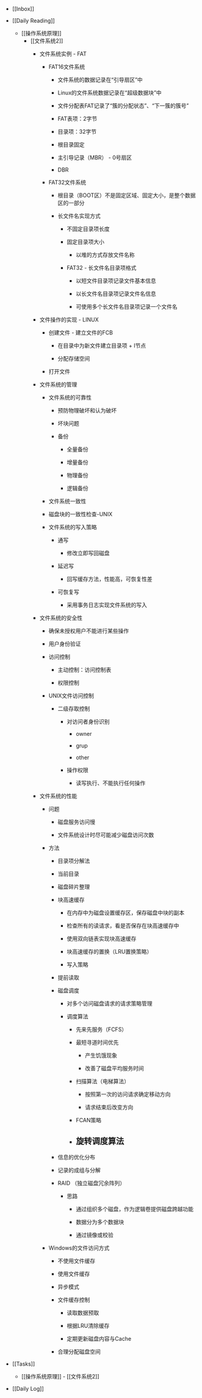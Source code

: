 - [[Inbox]]

- [[Daily Reading]]
	 - [[操作系统原理]]
		 - [[文件系统2]]
			 - 文件系统实例 - FAT
				 - FAT16文件系统
					 - 文件系统的数据记录在“引导扇区”中

					 - Linux的文件系统数据记录在“超级数据块”中

					 - 文件分配表FAT记录了“簇的分配状态”、“下一簇的簇号”

					 - FAT表项：2字节

					 - 目录项：32字节

					 - 根目录固定

					 - 主引导记录（MBR） - 0号扇区

					 - DBR 

				 - FAT32文件系统
					 - 根目录（BOOT区）不是固定区域、固定大小，是整个数据区的一部分

					 - 长文件名实现方式
						 - 不固定目录项长度

						 - 固定目录项大小
							 - 以堆的方式存放文件名称

						 - FAT32 - 长文件名目录项格式
							 - 以短文件目录项记录文件基本信息

							 - 以长文件名目录项记录文件名信息

							 - 可使用多个长文件名目录项记录一个文件名

			 - 文件操作的实现 - LINUX
				 - 创建文件 - 建立文件的FCB
					 - 在目录中为新文件建立目录项 + I节点

					 - 分配存储空间

				 - 打开文件

			 - 文件系统的管理
				 - 文件系统的可靠性
					 - 预防物理破坏和认为破坏

					 - 坏块问题

					 - 备份
						 - 全量备份

						 - 增量备份

						 - 物理备份

						 - 逻辑备份

				 - 文件系统一致性

				 - 磁盘块的一致性检查-UNIX

				 - 文件系统的写入策略
					 - 通写
						 - 修改立即写回磁盘

					 - 延迟写
						 - 回写缓存方法，性能高，可恢复性差

					 - 可恢复写
						 - 采用事务日志实现文件系统的写入

			 - 文件系统的安全性
				 - 确保未授权用户不能进行某些操作

				 - 用户身份验证

				 - 访问控制
					 - 主动控制：访问控制表

					 - 权限控制

				 - UNIX文件访问控制
					 - 二级存取控制
						 - 对访问者身份识别
							 - owner

							 - grup

							 - other

						 - 操作权限
							 - 读写执行、不能执行任何操作

			 - 文件系统的性能
				 - 问题
					 - 磁盘服务访问慢

					 - 文件系统设计时尽可能减少磁盘访问次数

				 - 方法
					 - 目录项分解法

					 - 当前目录

					 - 磁盘碎片整理

					 - 块高速缓存
						 - 在内存中为磁盘设置缓存区，保存磁盘中块的副本

						 - 检查所有的读请求，看是否保存在块高速缓存中

						 - 使用双向链表实现块高速缓存

						 - 块高速缓存的置换（LRU置换策略）

						 - 写入策略

					 - 提前读取

					 - 磁盘调度
						 - 对多个访问磁盘请求的请求策略管理

						 - 调度算法
							 - 先来先服务（FCFS）

							 - 最短寻道时间优先
								 - 产生饥饿现象

								 - 改善了磁盘平均服务时间

							 - 扫描算法（电梯算法）
								 - 按照第一次的访问请求确定移动方向

								 - 请求结束后改变方向

							 - FCAN策略

							 - 旋转调度算法
								 - 

					 - 信息的优化分布

					 - 记录的成组与分解

					 - RAID （独立磁盘冗余阵列）
						 - 思路
							 - 通过组织多个磁盘，作为逻辑卷提供磁盘跨越功能

							 - 数据分为多个数据块

							 - 通过镜像或校验

				 - Windows的文件访问方式
					 - 不使用文件缓存

					 - 使用文件缓存

					 - 异步模式

					 - 文件缓存控制
						 - 读取数据预取

						 - 根据LRU清除缓存

						 - 定期更新磁盘内容与Cache

					 - 合理分配磁盘空间

- [[Tasks]]
	 - [[操作系统原理]] - [[文件系统2]]

- [[Daily Log]]
